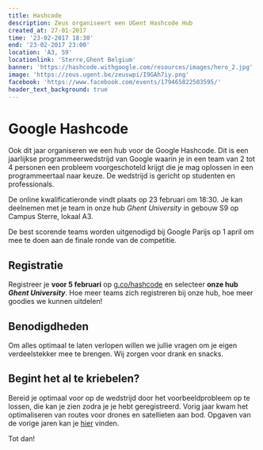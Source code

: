 ```yaml
---
title: Hashcode
description: Zeus organiseert een UGent Hashcode Hub
created_at: 27-01-2017
time: '23-02-2017 18:30'
end: '23-02-2017 23:00'
location: 'A3, S9'
locationlink: 'Sterre,Ghent Belgium'
banner: 'https://hashcode.withgoogle.com/resources/images/hero_2.jpg'
image: 'https://zeus.ugent.be/zeuswpi/I9GAh7iy.png'
facebook: 'https://www.facebook.com/events/179465822503595/'
header_text_background: true
---
```


# Google Hashcode

Ook dit jaar organiseren we een hub voor de Google Hashcode. Dit is een jaarlijkse programmeerwedstrijd van Google waarin je in een team van 2 tot 4 personen een probleem voorgeschoteld krijgt die je mag oplossen in een programmeertaal naar keuze. De wedstrijd is gericht op studenten en professionals.

De online kwalificatieronde vindt plaats op 23 februari om 18:30\. Je kan deelnemen met je team in onze hub _Ghent University_ in gebouw S9 op Campus Sterre, lokaal A3.

De best scorende teams worden uitgenodigd bij Google Parijs op 1 april om mee te doen aan de finale ronde van de competitie.

## Registratie

Registreer je **voor 5 februari** op [g.co/hashcode](https://g.co/hashcode) en selecteer **onze hub _Ghent University_**. Hoe meer teams zich registreren bij onze hub, hoe meer goodies we kunnen uitdelen!

## Benodigdheden

Om alles optimaal te laten verlopen willen we jullie vragen om je eigen verdeelstekker mee te brengen. Wij zorgen voor drank en snacks.

## Begint het al te kriebelen?

Bereid je optimaal voor op de wedstrijd door het voorbeeldprobleem op te lossen, die kan je zien zodra je je hebt geregistreerd. Vorig jaar kwam het optimaliseren van routes voor drones en satellieten aan bod. Opgaven van de vorige jaren kan je [hier](https://hashcode.withgoogle.com/past_editions.html) vinden.

Tot dan!
